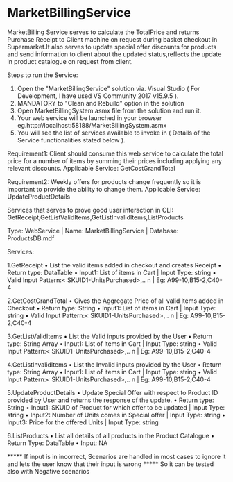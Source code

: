 # MarketBillingService
MarketBilling Service serves to calculate the TotalPrice and returns Purchase Receipt to Client machine on request during basket checkout in Supermarket.It also serves to update special offer discounts for products and send information to client about the updated status,reflects the update in product catalogue on request from client.

Steps to run the Service:
1. Open the "MarketBillingService" solution via. Visual Studio ( For Development, I have used VS Community 2017 v15.9.5 ).
2. MANDATORY to "Clean and Rebuild" option in the solution 
3. Open MarketBillingSystem.asmx file from the solution and run it.
4. Your web service will be launched in your browser eg.http://localhost:58188/MarketBillingSystem.asmx 
5. You will see the list of services available to invoke in ( Details of the Service functionalities stated below ).

Requirement1: Client should consume this web service to calculate the total price for a number of items by summing their prices including applying any relevant discounts. 
Applicable Service: GetCostGrandTotal

Requirement2: Weekly offers for products change frequently so it is important to provide the ability to change them.
Applicable Service: UpdateProductDetails

Services that serves to prove good user interaction in CLI: GetReceipt,GetListValidItems,GetListInvalidItems,ListProducts

Type:  WebService |
Name: MarketBillingService |
Database: ProductsDB.mdf

Services:

1.GetReceipt
•	List the valid items added in checkout and creates Receipt
•	Return type: DataTable
•   Input1: List of items in Cart | Input Type: string
•	Valid Input Pattern:< SKUID1-UnitsPurchased>,<SKUID2-UnitsPurchased>.. n | Eg: A99-10,B15-2,C40-4

2.GetCostGrandTotal
•	Gives the Aggregate Price of all valid items added in Checkout 
•	Return type: String
•   Input1: List of items in Cart | Input Type: string
•	Valid Input Pattern:< SKUID1-UnitsPurchased>,<SKUID2-UnitsPurchased>.. n | Eg: A99-10,B15-2,C40-4

3.GetListValidItems
•	List the Valid inputs provided by the User
•	Return type: String Array
•   Input1: List of items in Cart | Input Type: string
•	Valid Input Pattern:< SKUID1-UnitsPurchased>,<SKUID2-UnitsPurchased>.. n | Eg: A99-10,B15-2,C40-4

    
4.GetListInvalidItems
•	List the Invalid inputs provided by the User
•	Return type: String Array
•   Input1: List of items in Cart | Input Type: string
•	Valid Input Pattern:< SKUID1-UnitsPurchased>,<SKUID2-UnitsPurchased>.. n | Eg: A99-10,B15-2,C40-4


5.UpdateProductDetails
•	Update Special Offer with respect to Product ID provided by User and returns the response of the update.
•	Return type: String
•	Input1: SKUID of Product for which offer to be updated | Input Type: string
•	Input2: Number of Units comes in Special offer | Input Type: string
•	Input3: Price for the offered Units | Input Type: string
    
6.ListProducts
•	List all details of all products in the Product Catalogue 
•	Return Type: DataTable
•	Input: NA

***** If input is in incorrect, Scenarios are handled in most cases to ignore it and lets the user know that their input is wrong 
***** So it can be tested also with Negative scenarios
